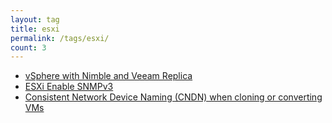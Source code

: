 ```yaml
---
layout: tag
title: esxi
permalink: /tags/esxi/
count: 3
---
```


- [vSphere with Nimble and Veeam Replica](https://networkingdream.com/server/vsphere-with-nimble-and-veeam-replica/)
- [ESXi Enable SNMPv3](https://networkingdream.com/server/esxi-enable-snmpv3/)
- [Consistent Network Device Naming (CNDN) when cloning or converting VMs](https://www.piotrkowalski.info/blog/devops/consistent-network-interface-names/)
